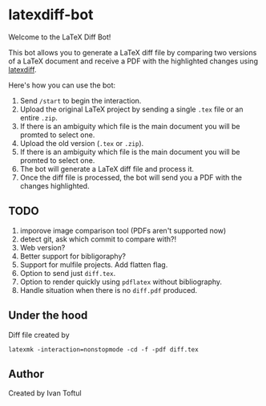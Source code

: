 # latexdiff-bot

Welcome to the LaTeX Diff Bot!

This bot allows you to generate a LaTeX diff file by comparing two versions of a LaTeX document and receive a PDF with the highlighted changes using [latexdiff](https://www.overleaf.com/learn/latex/Articles/Using_Latexdiff_For_Marking_Changes_To_Tex_Documents).

Here's how you can use the bot:

1. Send `/start` to begin the interaction.
2. Upload the original LaTeX project by sending a single `.tex` file or an entire `.zip`.
3. If there is an ambiguity which file is the main document you will be promted to select one.
4. Upload the old version (`.tex` or `.zip`).
5. If there is an ambiguity which file is the main document you will be promted to select one.
6. The bot will generate a LaTeX diff file and process it.
7. Once the diff file is processed, the bot will send you a PDF with the changes highlighted.

## TODO
1. imporove image comparison tool (PDFs aren't supported now)
2. detect git, ask which commit to compare with?!
3. Web version?
4. Better support for bibligoraphy?
5. Support for mulfile projects. Add flatten flag.
6. Option to send just `diff.tex`.
7. Option to render quickly using `pdflatex` without bibliography.
8. Handle situation when there is no `diff.pdf` produced.


## Under the hood

Diff file created by
```shell
latexmk -interaction=nonstopmode -cd -f -pdf diff.tex
```

## Author

Created by Ivan Toftul
